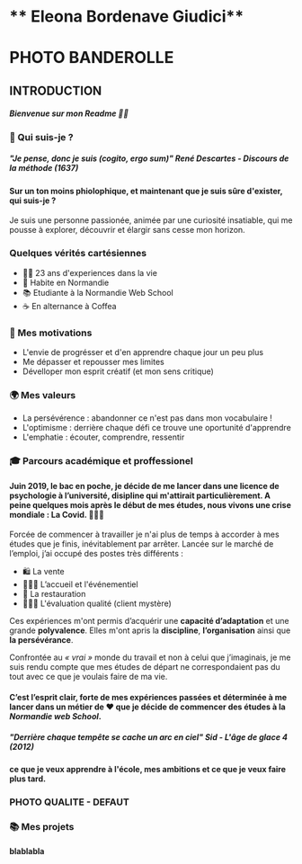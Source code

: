 # ** Eleona Bordenave Giudici** 

# PHOTO BANDEROLLE 

## INTRODUCTION

##### *Bienvenue sur mon Readme* 👋🏻

### 🚀 Qui suis-je ?

##### *"Je pense, donc je suis (cogito, ergo sum)"* **René Descartes - Discours de la méthode (1637)**

#### Sur un ton moins phiolophique, et maintenant que je suis sûre d'exister, qui suis-je ? 
Je suis une personne passionée, animée par une curiosité insatiable, qui me pousse à explorer, découvrir et élargir sans cesse mon horizon.

### Quelques vérités cartésiennes

* 👩🏼 23 ans d'experiences dans la vie
* 📍 Habite en Normandie
*  📚 Etudiante à la Normandie Web School
*  ☕ En alternance à Coffea

### 🎯 Mes motivations

* L'envie de progrésser et d'en apprendre chaque jour un peu plus
* Me dépasser et repousser mes limites
* Dévelloper mon esprit créatif (et mon sens critique)

### 🌍 Mes valeurs

* La persévérence : abandonner ce n'est pas dans mon vocabulaire !
* L'optimisme : derrière chaque défi ce trouve une oportunité d'apprendre
* L'emphatie : écouter, comprendre, ressentir

### 🎓 Parcours académique et proffessionel 

#### Juin 2019, le bac en poche, je décide de me lancer dans une licence de psychologie à l’université, disipline qui m'attirait particulièrement. A peine quelques mois après le début de mes études, nous vivons une crise mondiale : **La Covid**. 👩🏼‍⚕

Forcée de commencer à travailler je n'ai plus de temps à accorder à mes études que je finis, inévitablement par arrêter.
Lancée sur le marché de l’emploi, j’ai occupé des postes très différents :

* 🛍 La vente
* 👩🏼‍💼 L’accueil et l'événementiel
* 🍷 La restauration
* 🕵🏼‍♀ L'évaluation qualité (client mystère)

Ces expériences m'ont permis d’acquérir une **capacité d’adaptation** et une grande **polyvalence**. Elles m'ont apris la **discipline**, **l’organisation** ainsi que **la persévérance**.

Confrontée au *« vrai »* monde du travail et non à celui que j’imaginais, je me suis rendu compte que mes études de départ ne correspondaient pas du tout avec ce que je voulais faire de ma vie. 

#### C’est l’esprit clair, forte de mes expériences passées et **déterminée** à me lancer dans un métier de ❤️ que je décide de commencer des études à la *Normandie web School*.
##### *"Derrière chaque tempête se cache un arc en ciel"* **Sid - L'âge de glace 4 (2012)**

#### ce que je veux apprendre à l'école, mes ambitions et ce que je veux faire plus tard.

### PHOTO QUALITE - DEFAUT

### 📚 Mes projets

#### blablabla
